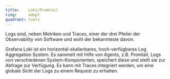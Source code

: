 ```yaml
---
title:    Loki/Promtail  
ring:     adopt  
quadrant: tools
---
```


Logs sind, neben Metriken und Traces, einer der drei Pfeiler der Observability von Software und wohl der bekannteste davon.

Grafana Loki ist ein horizontal-skalierbares, hoch-verfügbares Log Aggregation System. Es sammelt mit Hilfe von Agents, z.B. Promtail, Logs von verschiedenen System-Komponenten, speichert diese und stellt sie zur Abfrage zur Verfügung. Es kann mit Traces integriert werden, um eine globale Sicht der Logs zu einem Request zu erhalten.
